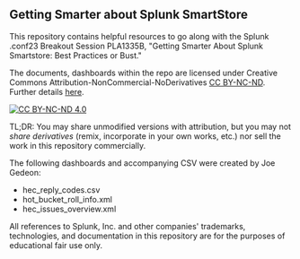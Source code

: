 ## Getting Smarter about Splunk SmartStore

This repository contains helpful resources to go along with the Splunk .conf23 Breakout Session PLA1335B, "Getting Smarter About Splunk Smartstore: Best Practices or Bust."

The documents, dashboards within the repo are licensed under Creative Commons Attribution-NonCommercial-NoDerivatives [CC BY-NC-ND](https://github.com/redvelociraptor/gettingsmarter/blob/main/LICENSE.md). Further details [here](https://creativecommons.org/licenses/by-nc-nd/4.0/).

[![CC BY-NC-ND 4.0][cc-by-nc-nd-image]][cc-by-nc-nd]


TL;DR: You may share unmodified versions with attribution, but you may not *share derivatives* (remix, incorporate in your own works, etc.) nor sell the work in this repository commercially.

The following dashboards and accompanying CSV were created by Joe Gedeon:

 * hec_reply_codes.csv
 * hot_bucket_roll_info.xml
 * hec_issues_overview.xml

All references to Splunk, Inc. and other companies' trademarks, technologies, and documentation in this repository are for the purposes of educational fair use only.

[cc-by-nc-nd]: http://creativecommons.org/licenses/by-nc-nd/4.0/
[cc-by-nc-nd-image]: https://i.creativecommons.org/l/by-nc-nd/4.0/88x31.png
[cc-by-nc-nd-shield]: https://img.shields.io/badge/License-CC%20BY--NC--ND%204.0-lightgrey.svg